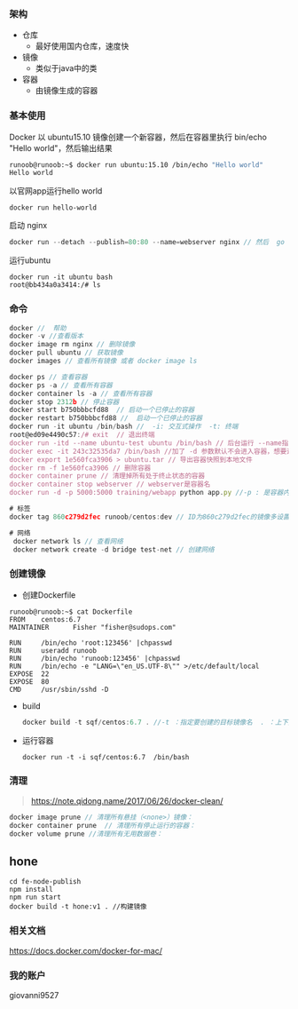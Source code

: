 ###  架构

* 仓库
  * 最好使用国内仓库，速度快
* 镜像
  * 类似于java中的类
* 容器
  * 由镜像生成的容器

###  基本使用

Docker 以 ubuntu15.10 镜像创建一个新容器，然后在容器里执行 bin/echo "Hello world"，然后输出结果

```sh
runoob@runoob:~$ docker run ubuntu:15.10 /bin/echo "Hello world"
Hello world
```

以官网app运行hello world

```
docker run hello-world
```

启动 nginx

```js
docker run --detach --publish=80:80 --name=webserver nginx // 然后  go to http://localhost/ to view 
```

运行ubuntu

```
docker run -it ubuntu bash
root@bb434a0a3414:/# ls
```



### 命令

```js
docker //  帮助
docker -v //查看版本
docker image rm nginx // 删除镜像
docker pull ubuntu // 获取镜像
docker images // 查看所有镜像 或者 docker image ls

docker ps // 查看容器
docker ps -a // 查看所有容器
docker container ls -a // 查看所有容器
docker stop 2312b // 停止容器
docker start b750bbbcfd88  // 启动一个已停止的容器
docker restart b750bbbcfd88 //  启动一个已停止的容器
docker run -it ubuntu /bin/bash //  -i: 交互式操作  -t: 终端 
root@ed09e4490c57:/# exit  // 退出终端
docker run -itd --name ubuntu-test ubuntu /bin/bash // 后台运行 --name指定容器名字
docker exec -it 243c32535da7 /bin/bash //加了 -d 参数默认不会进入容器，想要进入容器需要使用指令 docker exec, 推荐使用 docker exec 命令，因为此退出容器终端，不会导致容器的停止
docker export 1e560fca3906 > ubuntu.tar // 导出容器快照到本地文件
docker rm -f 1e560fca3906 // 删除容器
docker container prune // 清理掉所有处于终止状态的容器
docker container stop webserver // webserver是容器名
docker run -d -p 5000:5000 training/webapp python app.py //-p : 是容器内部端口绑定到指定的主机端口。

# 标签
docker tag 860c279d2fec runoob/centos:dev // ID为860c279d2fec的镜像多设置一个dev标签

# 网络
 docker network ls // 查看网络
 docker network create -d bridge test-net // 创建网络

```



### 创建镜像

* 创建Dockerfile

```
runoob@runoob:~$ cat Dockerfile 
FROM    centos:6.7
MAINTAINER      Fisher "fisher@sudops.com"

RUN     /bin/echo 'root:123456' |chpasswd
RUN     useradd runoob
RUN     /bin/echo 'runoob:123456' |chpasswd
RUN     /bin/echo -e "LANG=\"en_US.UTF-8\"" >/etc/default/local
EXPOSE  22
EXPOSE  80
CMD     /usr/sbin/sshd -D
```

* build

  ```js
  docker build -t sqf/centos:6.7 . //-t ：指定要创建的目标镜像名  . ：上下文路径，是指 docker 在构建镜像，有时候想要使用到本机的文件（比如复制），docker build 命令得知这个路径后，会将路径下的所有内容打包。
  ```

* 运行容器

  ```
  docker run -t -i sqf/centos:6.7  /bin/bash
  ```

### 清理

> https://note.qidong.name/2017/06/26/docker-clean/

```js
docker image prune // 清理所有悬挂（<none>）镜像：
docker container prune  // 清理所有停止运行的容器：
docker volume prune //清理所有无用数据卷：
```

## hone

```
cd fe-node-publish
npm install
npm run start
docker build -t hone:v1 . //构建镜像

```

### 相关文档

https://docs.docker.com/docker-for-mac/

### 我的账户 

giovanni9527